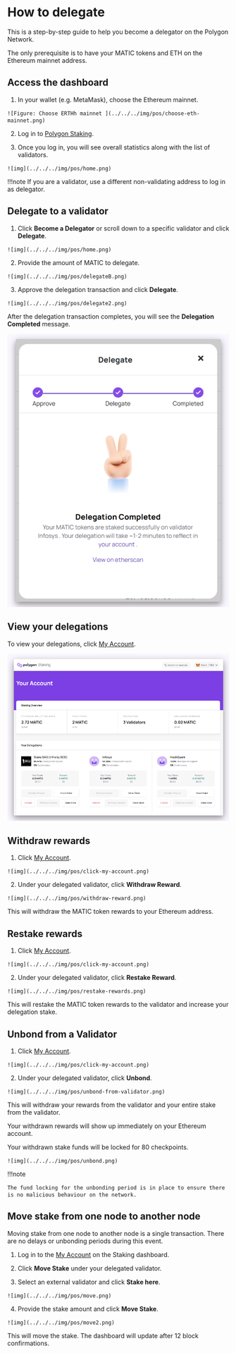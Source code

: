 
# How to delegate

This is a step-by-step guide to help you become a delegator on the Polygon Network.

The only prerequisite is to have your MATIC tokens and ETH on the Ethereum mainnet address.

## Access the dashboard

  1. In your wallet (e.g. MetaMask), choose the Ethereum mainnet.
    
    ![Figure: Choose ERTHh mainnet ](../../../img/pos/choose-eth-mainnet.png)
  
  2. Log in to [Polygon Staking](https://staking.polygon.technology/).

  3. Once you log in, you will see overall statistics along with the list of validators.
    
    ![img](../../../img/pos/home.png)

    


!!!note
    If you are a validator, use a different non-validating address to log in as delegator.


## Delegate to a validator

  1. Click **Become a Delegator** or scroll down to a specific validator and click **Delegate**.
    
    ![img](../../../img/pos/home.png)

  2. Provide the amount of MATIC to delegate.
    
    ![img](../../../img/pos/delegateB.png)

    
  3. Approve the delegation transaction and click **Delegate**.
    
    ![img](../../../img/pos/delegate2.png)

    
After the delegation transaction completes, you will see the **Delegation Completed** message.
  
  ![img](../../../img/pos/delegate3.png)
  

## View your delegations

To view your delegations, click [My Account](https://staking.polygon.technology/account).

![img](../../../img/pos/myAccount.png)

## Withdraw rewards

  1. Click [My Account](https://staking.polygon.technology/account).
    
    ![img](../../../img/pos/click-my-account.png)

    
  2. Under your delegated validator, click **Withdraw Reward**.
    
    ![img](../../../img/pos/withdraw-reward.png)
    

This will withdraw the MATIC token rewards to your Ethereum address.

## Restake rewards

  1. Click [My Account](https://staking.polygon.technology/account).
    
    ![img](../../../img/pos/click-my-account.png)


  2. Under your delegated validator, click **Restake Reward**.
    
    ![img](../../../img/pos/restake-rewards.png)

    

This will restake the MATIC token rewards to the validator and increase your delegation stake.

## Unbond from a Validator

  1. Click [My Account](https://staking.polygon.technology/account).
    
    ![img](../../../img/pos/click-my-account.png)


  2. Under your delegated validator, click **Unbond**.
    
    ![img](../../../img/pos/unbond-from-validator.png)


  This will withdraw your rewards from the validator and your entire stake from the validator.

  Your withdrawn rewards will show up immediately on your Ethereum account.

  Your withdrawn stake funds will be locked for 80 checkpoints.
    
    ![img](../../../img/pos/unbond.png)


!!!note
    
    The fund locking for the unbonding period is in place to ensure there is no malicious behaviour on the network.


## Move stake from one node to another node

Moving stake from one node to another node is a single transaction. There are no delays or unbonding periods during this event.
  
  1. Log in to the [My Account](https://staking.polygon.technology/account) on the Staking dashboard.

  2. Click **Move Stake** under your delegated validator.

  3. Select an external validator and click **Stake here**.
    
    ![img](../../../img/pos/move.png)


  4. Provide the stake amount and click **Move Stake**.
    
    ![img](../../../img/pos/move2.png)
    

This will move the stake. The dashboard will update after 12 block confirmations.
